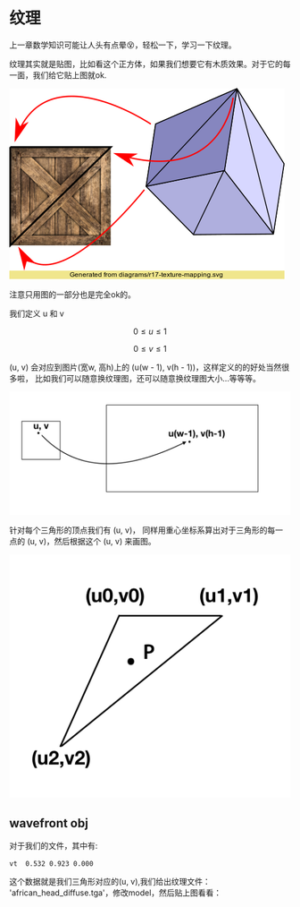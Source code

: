# 纹理

上一章数学知识可能让人头有点晕😵，轻松一下，学习一下纹理。

纹理其实就是贴图，比如看这个正方体，如果我们想要它有木质效果。对于它的每一面，我们给它贴上图就ok.

![](images/r17-texture-mapping.png)

注意只用图的一部分也是完全ok的。

我们定义 u 和 v

 $$
 0 \le u \le 1
 $$
 
 
 $$
 0 \le v \le 1
 $$


(u, v)  会对应到图片(宽w, 高h)上的 (u(w - 1), v(h - 1))，这样定义的的好处当然很多啦， 比如我们可以随意换纹理图，还可以随意换纹理图大小...等等等。

![](images/uvwh.png)

针对每个三角形的顶点我们有 (u, v)， 同样用重心坐标系算出对于三角形的每一点的 (u, v)，然后根据这个 (u, v) 来画图。

![](images/texture_uv.png)


## wavefront obj

对于我们的文件，其中有:

```
vt  0.532 0.923 0.000
```

这个数据就是我们三角形对应的(u, v),我们给出纹理文件：
'african\_head\_diffuse.tga'，修改model，然后贴上图看看：
